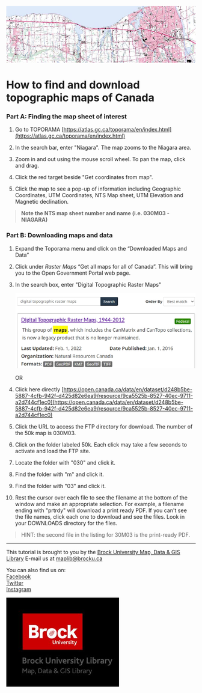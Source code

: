 ![Topo map image](Toporama2010s_banner.jpg)


# How to find and download topographic maps of Canada

### Part A: Finding the map sheet of interest

1. Go to TOPORAMA [https://atlas.gc.ca/toporama/en/index.html](https://atlas.gc.ca/toporama/en/index.html)

2. In the search bar, enter "Niagara". The map zooms to the Niagara area.

3. Zoom in and out using the mouse scroll wheel. To pan the map, click and drag.

4. Click the red target beside "Get coordinates from map".

5. Click the map to see a pop-up of information including Geographic Coordinates, UTM
Coordinates, NTS Map sheet, UTM Elevation and Magnetic declination. 

> **Note the NTS map sheet number and name (i.e. 030M03 - NIAGARA)**

### Part B: Downloading maps and data

 1. Expand the Toporama menu and click on the “Downloaded Maps and Data”

 2. Click under *Raster Maps* “Get all maps for all of Canada”. This will bring you to the Open Government Portal web page. 

 3. In the search box, enter "Digital Topographic Raster Maps"
    
    ![DigitalTopoRasterMaps](DigitalTopoRasterMaps.jpg)  
      
    OR
    
 4. Click here directly [https://open.canada.ca/data/en/dataset/d248b5be-5887-4cfb-942f-d425d82e6ea9/resource/9ca5525b-8527-40ec-9711-a2d744cf1ec0](https://open.canada.ca/data/en/dataset/d248b5be-5887-4cfb-942f-d425d82e6ea9/resource/9ca5525b-8527-40ec-9711-a2d744cf1ec0)

 5. Click the URL to access the FTP directory for download. The number of the 50k map is 030M03. 

 6. Click on the folder labeled 50k. Each click may take a few seconds to activate and load the FTP site.

 7. Locate the folder with "030" and click it.

 8. Find the folder with "m" and click it.

 9. Find the folder with "03" and click it.

 10. Rest the cursor over each file to see the filename at the bottom of the window and make an appropriate selection. For example, a filename ending with "prtrdy" will download a print ready PDF. If you can't see the file names, click each one to download and see the files. Look in your DOWNLOADS directory for the files.

 > HINT: the second file in the listing for 30M03 is the print-ready PDF.
 
 ---

  
This tutorial is brought to you by the [Brock University Map, Data & GIS Library](https://brocku.ca/library/mdgl/)  E-mail us at [maplib@brocku.ca](mailto:maplib@brocku.ca)
  
You can also find us on:  
[Facebook](https://www.facebook.com/Brock-University-Map-Data-GIS-Library-107927255178257)  
[Twitter](https://twitter.com/BrockU_MDGL)  
[Instagram](https://www.instagram.com/brockmdgl/)   
 











<!--- Please use reference style images so that it is easier to update pictures later --->

![MDGLlogo](MDGL_logo_sm.jpg)
